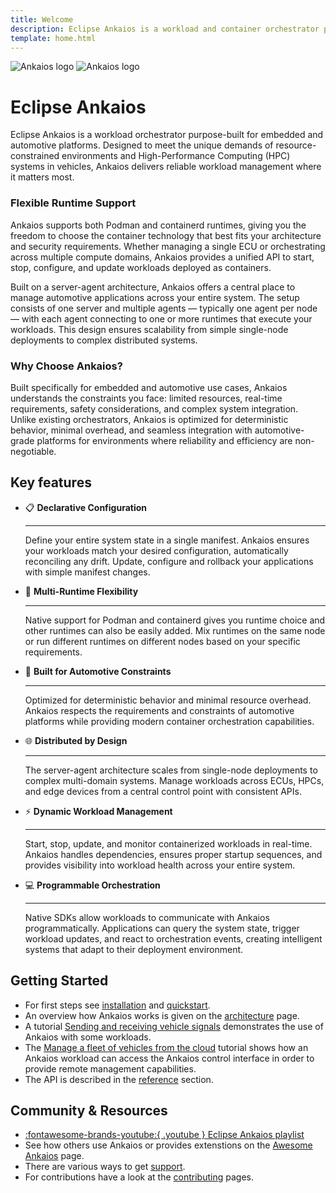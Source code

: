 ```yaml
---
title: Welcome
description: Eclipse Ankaios is a workload and container orchestrator purpose-built for embedded and automotive platforms.
template: home.html
---
```


![Ankaios logo](assets/Ankaios__logo_for_light_bgrd_clipped.png#only-light)
![Ankaios logo](assets/Ankaios__logo_for_dark_bgrd_clipped.png#only-dark)

# Eclipse Ankaios

Eclipse Ankaios is a workload orchestrator purpose-built for embedded and automotive platforms.
Designed to meet the unique demands of resource-constrained environments and High-Performance Computing (HPC) systems in vehicles, Ankaios delivers reliable workload management where it matters most.

<!-- markdownlint-disable MD001 -->
### Flexible Runtime Support

Ankaios supports both Podman and containerd runtimes, giving you the freedom to choose the container technology that best fits your architecture and security requirements. Whether managing a single ECU or orchestrating across multiple compute domains, Ankaios provides a unified API to start, stop, configure, and update workloads deployed as containers.

Built on a server-agent architecture, Ankaios offers a central place to manage automotive applications across your entire system. The setup consists of one server and multiple agents — typically one agent per node — with each agent connecting to one or more runtimes that execute your workloads. This design ensures scalability from simple single-node deployments to complex distributed systems.

### Why Choose Ankaios?

Built specifically for embedded and automotive use cases, Ankaios understands the constraints you face: limited resources, real-time requirements, safety considerations, and complex system integration. Unlike existing orchestrators, Ankaios is optimized for deterministic behavior, minimal overhead, and seamless integration with automotive-grade platforms for environments where reliability and efficiency are non-negotiable.

## Key features

<div class="grid cards" markdown>

* <span class="icon-wrapper">📋</span> __Declarative Configuration__

    ---

    Define your entire system state in a single manifest. Ankaios ensures your workloads match your desired configuration, automatically reconciling any drift. Update, configure and rollback your applications with simple manifest changes.

* <span class="icon-wrapper">🔄</span> __Multi-Runtime Flexibility__

    ---

    Native support for Podman and containerd gives you runtime choice and other runtimes can also be easily added. Mix runtimes on the same node or run different runtimes on different nodes based on your specific requirements.

* <span class="icon-wrapper">🚗</span> __Built for Automotive Constraints__

    ---

    Optimized for deterministic behavior and minimal resource overhead. Ankaios respects the requirements and constraints of automotive platforms while providing modern container orchestration capabilities.

* <span class="icon-wrapper">🌐</span> __Distributed by Design__

    ---

    The server-agent architecture scales from single-node deployments to complex multi-domain systems. Manage workloads across ECUs, HPCs, and edge devices from a central control point with consistent APIs.

* <span class="icon-wrapper">⚡</span> __Dynamic Workload Management__

    ---

    Start, stop, update, and monitor containerized workloads in real-time. Ankaios handles dependencies, ensures proper startup sequences, and provides visibility into workload health across your entire system.

* <span class="icon-wrapper">💻</span> __Programmable Orchestration__

    ---

    Native SDKs allow workloads to communicate with Ankaios programmatically. Applications can query the system state, trigger workload updates, and react to orchestration events, creating intelligent systems that adapt to their deployment environment.

</div>

## Getting Started

* For first steps see [installation](usage/installation.md) and
[quickstart](usage/quickstart.md).
* An overview how Ankaios works is given on the [architecture](architecture.md) page.
* A tutorial [Sending and receiving vehicle signals](usage/tutorial-vehicle-signals.md) demonstrates the use of Ankaios with some workloads.
* The [Manage a fleet of vehicles from the cloud](usage/tutorial-fleet-management.md) tutorial shows how an Ankaios workload can access the Ankaios control interface in order to provide remote management capabilities.
* The API is described in the [reference](reference/control-interface.md) section.

## Community & Resources

* [:fontawesome-brands-youtube:{ .youtube } Eclipse Ankaios playlist](https://youtube.com/playlist?list=PLXGqib0ZinZFwXpqN9pdFBrtflJVZ--_p)
* See how others use Ankaios or provides extenstions on the [Awesome Ankaios](usage/awesome-ankaios.md) page.
* There are various ways to get [support](support.md).
* For contributions have a look at the [contributing](development/build.md) pages.

<!-- markdownlint-disable-file MD025 MD033 -->
